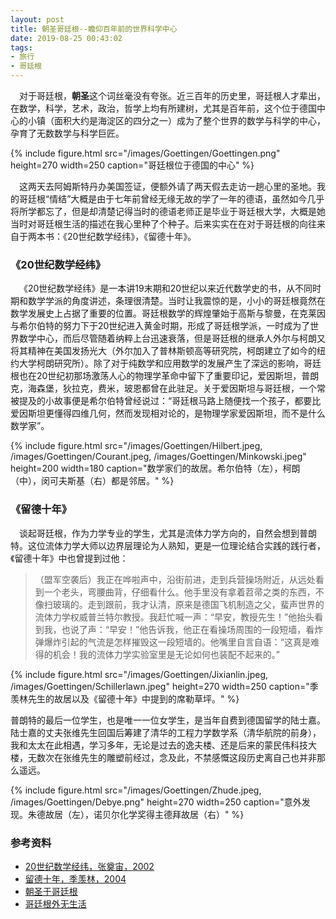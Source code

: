 ```yaml
---
layout: post
title: 朝圣哥廷根--瞻仰百年前的世界科学中心
date: 2019-08-25 00:43:02
tags:
- 旅行
- 哥廷根
---
```


&emsp;对于哥廷根，**朝圣**这个词丝毫没有夸张。近三百年的历史里，哥廷根人才辈出，在数学，科学，艺术，政治，哲学上均有所建树，尤其是百年前，这个位于德国中心的小镇（面积大约是海淀区的四分之一）成为了整个世界的数学与科学的中心，孕育了无数数学与科学巨匠。
<!-- more -->

{%
    include figure.html
    src="/images/Goettingen/Goettingen.png"
    height=270
	width=250
    caption="哥廷根位于德国的中心"
%}

&emsp;这两天去阿姆斯特丹办美国签证，便额外请了两天假去走访一趟心里的圣地。我的哥廷根“情结”大概是由于七年前曾经无缘无故的学了一年的德语，虽然如今几乎将所学都忘了，但是却清楚记得当时的德语老师正是毕业于哥廷根大学，大概是她当时对哥廷根生活的描述在我心里种了个种子。后来实实在在对于哥廷根的向往来自于两本书：《20世纪数学经纬》，《留德十年》。

### 《20世纪数学经纬》
&emsp;《20世纪数学经纬》是一本讲19末期和20世纪以来近代数学史的书，从不同时期和数学学派的角度讲述，条理很清楚。当时让我震惊的是，小小的哥廷根竟然在数学发展史上占据了重要的位置。哥廷根数学的辉煌肇始于高斯与黎曼，在克莱因与希尔伯特的努力下于20世纪进入黄金时期，形成了哥廷根学派，一时成为了世界数学中心，而后尽管随着纳粹上台迅速衰落，但是哥廷根的继承人外尔与柯朗又将其精神在美国发扬光大（外尔加入了普林斯顿高等研究院，柯朗建立了如今的纽约大学柯朗研究所）。除了对于纯数学和应用数学的发展产生了深远的影响，哥廷根也在20世纪初那场激荡人心的物理学革命中留下了重要印记，爱因斯坦，普朗克，海森堡，狄拉克，费米，玻恩都曾在此驻足。关于爱因斯坦与哥廷根，一个常被提及的小故事便是希尔伯特曾经说过：“哥廷根马路上随便找一个孩子，都要比爱因斯坦更懂得四维几何，然而发现相对论的，是物理学家爱因斯坦，而不是什么数学家”。

{%
    include figure.html
    src="/images/Goettingen/Hilbert.jpeg, /images/Goettingen/Courant.jpeg, /images/Goettingen/Minkowski.jpeg"
    height=200
	width=180
    caption="数学家们的故居。希尔伯特（左），柯朗（中），闵可夫斯基（右）都是邻居。"
%}

### 《留德十年》
&emsp;谈起哥廷根，作为力学专业的学生，尤其是流体力学方向的，自然会想到普朗特。这位流体力学大师以边界层理论为人熟知，更是一位理论结合实践的践行者，《留德十年》中也曾提到过他：

>（盟军空袭后）我正在哗啦声中，沿街前进，走到兵营操场附近，从远处看到一个老头，弯腰曲背，仔细看什么。他手里没有拿着苕帚之类的东西，不像扫玻璃的。走到跟前，我才认清，原来是德国飞机制造之父，蜚声世界的流体力学权威普兰特尔教授。我赶忙喊一声：“早安，教授先生！”他抬头看到我，也说了声：“早安！”他告诉我，他正在看操场周围的一段短墙，看炸弹爆炸引起的气流是怎样摧毁这一段短墙的。他嘴里自言自语：“这真是难得的机会！我的流体力学实验室里是无论如何也装配不起来的。”

{%
    include figure.html
    src="/images/Goettingen/Jixianlin.jpeg, /images/Goettingen/Schillerlawn.jpeg"
    height=270
	width=250
    caption="季羡林先生的故居以及《留德十年》中提到的席勒草坪。"
%}

普朗特的最后一位学生，也是唯一一位女学生，是当年自费到德国留学的陆士嘉。陆士嘉的丈夫张维先生回国后筹建了清华的工程力学数学系（清华航院的前身），我和太太在此相遇，学习多年，无论是过去的逸夫楼、还是后来的蒙民伟科技大楼，无数次在张维先生的雕塑前经过，念及此，不禁感慨这段历史离自己也并非那么遥远。

{%
    include figure.html
    src="/images/Goettingen/Zhude.jpeg, /images/Goettingen/Debye.png"
    height=270
	width=250
    caption="意外发现。朱德故居（左），诺贝尔化学奖得主德拜故居（右）"
%}


### 参考资料
* [20世纪数学经纬，张奠宙，2002](https://book.douban.com/subject/1854182/)
* [留德十年，季羡林，2004](https://book.douban.com/subject/1007313/)
* [朝圣于哥廷根](http://jmcglone.com/guides/github-pages/)
* [哥廷根外无生活](http://blog.sciencenet.cn/blog-45849-502778.html)